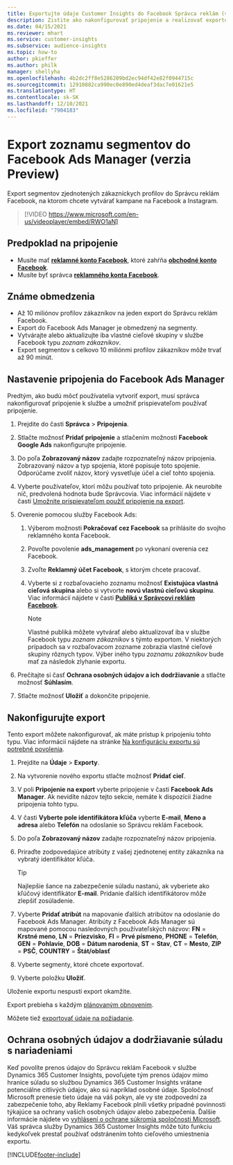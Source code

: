 ```yaml
---
title: Exportujte údaje Customer Insights do Facebook Správca reklám (video)
description: Zistite ako nakonfigurovať pripojenie a realizovať exportovanie do Facebook Ads Manager.
ms.date: 04/15/2021
ms.reviewer: mhart
ms.service: customer-insights
ms.subservice: audience-insights
ms.topic: how-to
author: pkieffer
ms.author: philk
manager: shellyha
ms.openlocfilehash: 4b2dc2ff8e5286209bd2ec94df42e82f0944715c
ms.sourcegitcommit: 12910882ca990ec0e890ed4deaf3dac7e01621e5
ms.translationtype: HT
ms.contentlocale: sk-SK
ms.lasthandoff: 12/10/2021
ms.locfileid: "7904183"
---
```

# <a name="export-segments-list-to-facebook-ads-manager-preview"></a>Export zoznamu segmentov do Facebook Ads Manager (verzia Preview)

Export segmentov zjednotených zákazníckych profilov do Správcu reklám Facebook, na ktorom chcete vytvárať kampane na Facebook a Instagram.

> [!VIDEO https://www.microsoft.com/en-us/videoplayer/embed/RWO1aN]

## <a name="prerequisites-for-connection"></a>Predpoklad na pripojenie

- Musíte mať [**reklamné konto Facebook**](https://www.facebook.com/business/learn/lessons/step-by-step-ads-manager-account), ktoré zahŕňa [**obchodné konto Facebook**](https://business.facebook.com/).
- Musíte byť správca [**reklamného konta Facebook**](https://www.facebook.com/business/learn/lessons/step-by-step-ads-manager-account).

## <a name="known-limitations"></a>Známe obmedzenia

- Až 10 miliónov profilov zákazníkov na jeden export do Správcu reklám Facebook.
- Export do Facebook Ads Manager je obmedzený na segmenty.
- Vytvárajte alebo aktualizujte iba vlastné cieľové skupiny v službe Facebook typu *zoznam zákazníkov*.
- Export segmentov s celkovo 10 miliónmi profilov zákazníkov môže trvať až 90 minút.

## <a name="set-up-connection-to-facebook-ads-manager"></a>Nastavenie pripojenia do Facebook Ads Manager

Predtým, ako budú môcť používatelia vytvoriť export, musí správca nakonfigurovať pripojenie k službe a umožniť prispievateľom používať pripojenie.

1. Prejdite do časti **Správca** > **Pripojenia**.

1. Stlačte možnosť **Pridať pripojenie** a stlačením možnosti **Facebook Google Ads** nakonfigurujte pripojenie.

1. Do poľa **Zobrazovaný názov** zadajte rozpoznateľný názov pripojenia. Zobrazovaný názov a typ spojenia, ktoré popisuje toto spojenie. Odporúčame zvoliť názov, ktorý vysvetľuje účel a cieľ tohto spojenia.

1. Vyberte používateľov, ktorí môžu používať toto pripojenie. Ak neurobíte nič, predvolená hodnota bude Správcovia. Viac informácií nájdete v časti [Umožnite prispievateľom použiť pripojenie na export](connections.md#allow-contributors-to-use-a-connection-for-exports).

1. Overenie pomocou služby Facebook Ads: 

   1. Výberom možnosti **Pokračovať cez Facebook** sa prihlásite do svojho reklamného konta Facebook.

   1. Povoľte povolenie **ads_management** po vykonaní overenia cez Facebook.

   1. Zvoľte **Reklamný účet Facebook**, s ktorým chcete pracovať.

   1. Vyberte si z rozbaľovacieho zoznamu možnosť **Existujúca vlastná cieľová skupina** alebo si vytvorte **novú vlastnú cieľovú skupinu**. Viac informácií nájdete v časti [**Publiká v Správcovi reklám Facebook**](https://www.facebook.com/business/help/744354708981227?id=2469097953376494).
      > [!NOTE]
      > Vlastné publiká môžete vytvárať alebo aktualizovať iba v službe Facebook typu *zoznam zákazníkov* s týmto exportom. V niektorých prípadoch sa v rozbaľovacom zozname zobrazia vlastné cieľové skupiny rôznych typov. Výber iného typu *zoznamu zákazníkov* bude mať za následok zlyhanie exportu. 

1. Prečítajte si časť **Ochrana osobných údajov a ich dodržiavanie** a stlačte možnosť **Súhlasím**.

1. Stlačte možnosť **Uložiť** a dokončite pripojenie.

## <a name="configure-an-export"></a>Nakonfigurujte export

Tento export môžete nakonfigurovať, ak máte prístup k pripojeniu tohto typu. Viac informácií nájdete na stránke [Na konfiguráciu exportu sú potrebné povolenia](export-destinations.md#set-up-a-new-export).

1. Prejdite na **Údaje** > **Exporty**.

1. Na vytvorenie nového exportu stlačte možnosť **Pridať cieľ**. 

1. V poli **Pripojenie na export** vyberte pripojenie v časti **Facebook Ads Manager**. Ak nevidíte názov tejto sekcie, nemáte k dispozícii žiadne pripojenia tohto typu.

1. V časti **Vyberte pole identifikátora kľúča** vyberte **E-mail**, **Meno a adresa** alebo **Telefón** na odoslanie so Správcu reklám Facebook. 

1. Do poľa **Zobrazovaný názov** zadajte rozpoznateľný názov pripojenia.

1. Priraďte zodpovedajúce atribúty z vašej zjednotenej entity zákazníka na vybratý identifikátor kľúča.
   > [!TIP]
   > Najlepšie šance na zabezpečenie súladu nastanú, ak vyberiete ako kľúčový identifikátor **E-mail**. Pridanie ďalších identifikátorov môže zlepšiť zosúladenie.

1. Vyberte **Pridať atribút** na mapovanie ďalších atribútov na odoslanie do Facebook Ads Manager. Atribúty z Facebook Ads Manager sú mapované pomocou nasledovných používateľských názvov: **FN** = **Krstné meno**, **LN** = **Priezvisko**, **FI** = **Prvé písmeno**, **PHONE** = **Telefón**, **GEN** = **Pohlavie**, **DOB** = **Dátum narodenia**, **ST** = **Stav**, **CT** = **Mesto**, **ZIP** = **PSČ**, **COUNTRY** = **Štát/oblasť**

1. Vyberte segmenty, ktoré chcete exportovať.

1. Vyberte položku **Uložiť**.

Uloženie exportu nespustí export okamžite.

Export prebieha s každým [plánovaným obnovením](system.md#schedule-tab). 

Môžete tiež [exportovať údaje na požiadanie](export-destinations.md#run-exports-on-demand). 

## <a name="data-privacy-and-compliance"></a>Ochrana osobných údajov a dodržiavanie súladu s nariadeniami

Keď povolíte prenos údajov do Správcu reklám Facebook v službe Dynamics 365 Customer Insights, povoľujete tým prenos údajov mimo hranice súladu so službou Dynamics 365 Customer Insights vrátane potenciálne citlivých údajov, ako sú napríklad osobné údaje. Spoločnosť Microsoft prenesie tieto údaje na váš pokyn, ale vy ste zodpovední za zabezpečenie toho, aby Reklamy Facebook plnili všetky prípadné povinnosti týkajúce sa ochrany vašich osobných údajov alebo zabezpečenia. Ďalšie informácie nájdete vo [vyhlásení o ochrane súkromia spoločnosti Microsoft](https://go.microsoft.com/fwlink/?linkid=396732).
Váš správca služby Dynamics 365 Customer Insights môže túto funkciu kedykoľvek prestať používať odstránením tohto cieľového umiestnenia exportu.


[!INCLUDE[footer-include](../includes/footer-banner.md)]
